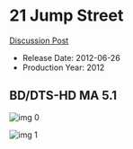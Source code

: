# 21 Jump Street

[Discussion Post](https://www.avsforum.com/threads/bass-eq-for-filtered-movies.2995212/post-58304838)

* Release Date: 2012-06-26
* Production Year: 2012

## BD/DTS-HD MA 5.1

![img 0](https://i.imgur.com/VxN7tHW.jpg)

![img 1](https://i.imgur.com/l36by4m.jpg)

